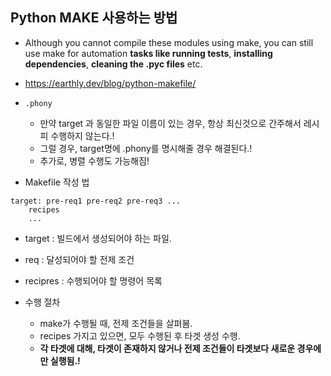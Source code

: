 ## Python MAKE 사용하는 방법

- Although you cannot compile these modules using make,
you can still use make for automation **tasks like running tests**, **installing dependencies**, **cleaning the .pyc files** etc.

- <https://earthly.dev/blog/python-makefile/>

- `.phony`
  - 만약 target 과 동일한 파일 이름이 있는 경우, 항상 최신것으로 간주해서 레시피 수행하지 않는다.!
  - 그럴 경우, target명에 .phony를 명시해줄 경우 해결된다.!
  - 추가로, 병렬 수행도 가능해짐!

- Makefile 작성 법

```
target: pre-req1 pre-req2 pre-req3 ...
    recipes
    ...
```

- target : 빌드에서 생성되어야 하는 파일.
- req : 달성되어야 할 전제 조건
- recipres : 수행되어야 할 명령어 목록

- 수행 절차
  - make가 수행될 때, 전제 조건들을 살펴봄.
  - recipes 가지고 있으면, 모두 수행된 후 타겟 생성 수행.
  - **각 타겟에 대해, 타겟이 존재하지 않거나 전제 조건들이 타겟보다 새로운 경우에만 실행됨.!**
